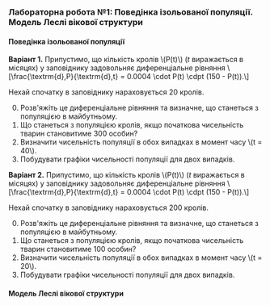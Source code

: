 ### Лабораторна робота №1: Поведінка ізольованої популяції. Модель Леслі вікової структури

#### Поведінка ізольованої популяції

**Варіант 1.** Припустимо, що кількість кролів \\(P(t)\\) ($t$ виражається в місяцях) у заповіднику задовольняє диференціальне рівняння \\[\frac{\textrm{d}\,P}{\textrm{d}\,t} = 0.0004 \cdot P(t) \cdpt (150 - P(t)).\\]

Нехай спочатку в заповіднику нараховується 20 кролів. 

0. Розв'яжіть це диференціальне рівняння та визначне, що станеться з популяцією в майбутньому.
1. Що станеться з популяцією кролів, якщо початкова чисельність тварин становитиме 300 особин?
2. Визначити чисельність популяції в обох випадках в момент часу \\(t = 40\\).
3. Побудувати графіки чисельності популяції для двох випадків.

**Варіант 2.** Припустимо, що кількість кролів \\(P(t)\\) ($t$ виражається в місяцях) у заповіднику задовольняє диференціальне рівняння \\[\frac{\textrm{d}\,P}{\textrm{d}\,t} = 0.0004 \cdot P(t) \cdpt (150 - P(t)).\\]

Нехай спочатку в заповіднику нараховується 200 кролів. 

0. Розв'яжіть це диференціальне рівняння та визначне, що станеться з популяцією в майбутньому.
1. Що станеться з популяцією кролів, якщо початкова чисельність тварин становитиме 100 особин?
2. Визначити чисельність популяції в обох випадках в момент часу \\(t = 20\\).
3. Побудувати графіки чисельності популяції для двох випадків.


#### Модель Леслі вікової структури